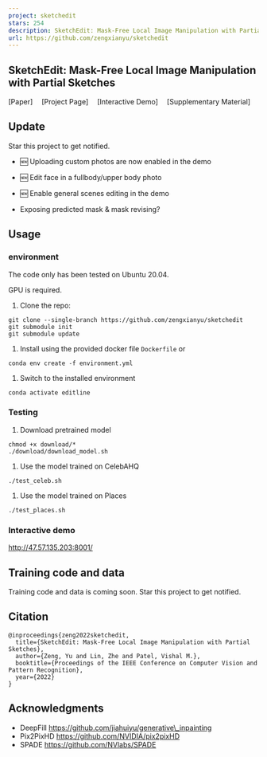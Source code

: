 ```yaml
---
project: sketchedit
stars: 254
description: SketchEdit: Mask-Free Local Image Manipulation with Partial Sketches, CVPR2022
url: https://github.com/zengxianyu/sketchedit
---
```


SketchEdit: Mask-Free Local Image Manipulation with Partial Sketches
--------------------------------------------------------------------

\[Paper\]  \[Project Page\]  \[Interactive Demo\]  \[Supplementary Material\]

Update
------

Star this project to get notified.

-   🆕 Uploading custom photos are now enabled in the demo
-   🆕 Edit face in a fullbody/upper body photo

-   🆕 Enable general scenes editing in the demo
-   Exposing predicted mask & mask revising?

Usage
-----

### environment

The code only has been tested on Ubuntu 20.04.

GPU is required.

1.  Clone the repo:

```
git clone --single-branch https://github.com/zengxianyu/sketchedit
git submodule init
git submodule update
```

1.  Install using the provided docker file `Dockerfile` or

```
conda env create -f environment.yml
```

1.  Switch to the installed environment

```
conda activate editline
```

### Testing

1.  Download pretrained model

```
chmod +x download/*
./download/download_model.sh
```

1.  Use the model trained on CelebAHQ

```
./test_celeb.sh
```

1.  Use the model trained on Places

```
./test_places.sh
```

### Interactive demo

http://47.57.135.203:8001/

Training code and data
----------------------

Training code and data is coming soon. Star this project to get notified.

Citation
--------

```
@inproceedings{zeng2022sketchedit,
  title={SketchEdit: Mask-Free Local Image Manipulation with Partial Sketches},
  author={Zeng, Yu and Lin, Zhe and Patel, Vishal M.},
  booktitle={Proceedings of the IEEE Conference on Computer Vision and Pattern Recognition},
  year={2022}
}
```

Acknowledgments
---------------

-   DeepFill https://github.com/jiahuiyu/generative\_inpainting
-   Pix2PixHD https://github.com/NVIDIA/pix2pixHD
-   SPADE https://github.com/NVlabs/SPADE
